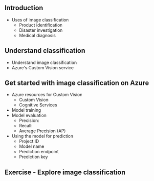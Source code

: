 ## Introduction
  - Uses of image classification
    - Product identification
    - Disaster investigation
    - Medical diagnosis
## Understand classification
  - Understand image classification
  - Azure's Custom Vision service
## Get started with image classification on Azure
  - Azure resources for Custom Vision
    - Custom Vision
    - Cognitive Services
  - Model training
  - Model evaluation
    - Precision:
    - Recall:
    - Average Precision (AP)
  - Using the model for prediction
    - Project ID
    - Model name
    - Prediction endpoint
    - Prediction key
## Exercise - Explore image classification
